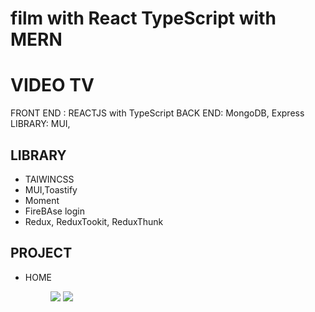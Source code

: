 # film with React TypeScript with MERN
<h1>VIDEO TV </h1>
<p>
FRONT END : REACTJS with TypeScript
BACK END: MongoDB, Express
LIBRARY: MUI, 
</p>
 <h2>LIBRARY</h2>
<ul>
   <li>
    TAIWINCSS
 </li>
  <li>
     MUI,Toastify
 </li>
 <li>Moment</li>
 <li>FireBAse login</li>
  <li>
    Redux, ReduxTookit, ReduxThunk
 </li>
</ul>

<h2>PROJECT</h2>
<ul>
    <li>
        <p>HOME</p>
        <figure>
        <img src="/des/home"/>
        <img src="/des/home1"/>
        </figure>
    </li>
</ul>